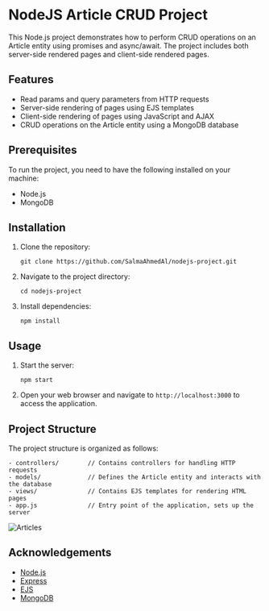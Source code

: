# NodeJS Article CRUD Project

This Node.js project demonstrates how to perform CRUD operations on an Article entity using promises and async/await. The project includes both server-side rendered pages and client-side rendered pages.

## Features

- Read params and query parameters from HTTP requests
- Server-side rendering of pages using EJS templates
- Client-side rendering of pages using JavaScript and AJAX
- CRUD operations on the Article entity using a MongoDB database

## Prerequisites

To run the project, you need to have the following installed on your machine:

- Node.js
- MongoDB

## Installation

1. Clone the repository:

   ```
   git clone https://github.com/SalmaAhmedAl/nodejs-project.git
   ```

2. Navigate to the project directory:

   ```
   cd nodejs-project
   ```

3. Install dependencies:

   ```
   npm install
   ```

## Usage

1. Start the server:

   ```
   npm start
   ```

2. Open your web browser and navigate to `http://localhost:3000` to access the application.

## Project Structure

The project structure is organized as follows:

```
- controllers/        // Contains controllers for handling HTTP requests
- models/             // Defines the Article entity and interacts with the database
- views/              // Contains EJS templates for rendering HTML pages
- app.js              // Entry point of the application, sets up the server
```
![Articles](https://github.com/SalmaAhmedAl/nodejs-project/tree/main/snapshoots/articles.jpg)

## Acknowledgements

- [Node.js](https://nodejs.org/)
- [Express](https://expressjs.com/)
- [EJS](https://ejs.co/)
- [MongoDB](https://www.mongodb.com/)
